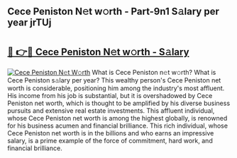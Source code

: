 ## Cece Peniston N𝚎t w𝚘rth - Part-9n1 S𝚊lary per year jrTUj

# <h2><a href="http://gc1huu.nevu.top/?p=Cece+Peniston">🔗 👉🔴 Cece Peniston N𝚎t w𝚘rth - S𝚊lary</a></h2>

[![Cece Peniston N𝚎t W𝚘rth](https://i.imgur.com/Oavwk0R.jpeg)](http://gc1huu.nevu.top/?p=Cece+Peniston)
What is Cece Peniston n𝚎t w𝚘rth? What is Cece Peniston s𝚊lary per year?
This wealthy person's Cece Peniston net worth is considerable, positioning him among the industry's most affluent. His income from his job is substantial, but it is overshadowed by Cece Peniston net worth, which is thought to be amplified by his diverse business pursuits and extensive real estate investments. This affluent individual, whose Cece Peniston net worth is among the highest globally, is renowned for his business acumen and financial brilliance. This rich individual, whose Cece Peniston net worth is in the billions and who earns an impressive salary, is a prime example of the force of commitment, hard work, and financial brilliance.

